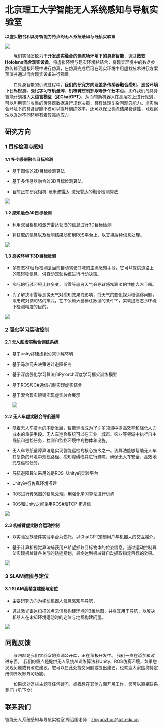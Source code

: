 # 北京理工大学智能无人系统感知与导航实验室

**以虚实融合和具身智能为特点的无人系统感知与导航实验室**

![](imagLab/0框架图.jpg)

&emsp;&emsp;我们实验室致力于**开发虚实融合的训练场环境下的具身智能**，通过**微软Hololens混合现实设备**，将虚拟环境与现实环境相结合，将现实环境中的数据参数传输至虚拟环境中进行仿真，在仿真完成后可在现实环境中用虚拟技术进行方案预演并通过混合现实设备进行观察。

&emsp;&emsp;在具身智能的训练过程中，**我们的研究方向涵盖多传感器融合感知、恶劣环境下目标检测、强化学习导航避障、机械臂控制抓取等多个技术点**。此外我们的具身智能计划接入**大语言模型（如ChatGPT）**，从而辅助机器人在高层次上进行规划，可以利用实时收集的传感器数据进行规划决策，具有处理复杂问题的能力。虚实融合环境下的具身智能不仅可以提升训练效率，还可以保证训练结果稳健性，可观察性以及对不同环境有着较高适应力。

## 研究方向

### 1 目标检测与感知

#### 1.1 多传感器融合目标检测

- 基于图像的2D目标检测算法 


- 基于多传感器融合的3D目标检测算法。 


- 目前正在研究相机-毫米波雷达-激光雷达的融合检测算法


![](imagLab/2多传感器融合.jpg)

#### 1.2 感知融合3D目标检测

- 利用双目相机和激光雷达获取的信息进行3D目标检测

- 将获取的信息以及检测结果发布到ROS平台上，以支持后续信息处理。

![](imagLab/3.3D目标检测.jpg)

#### 1.3 恶劣环境下3D目标检测

- 多模态3D目标检测是当前自动驾驶领域的主流感知手段，它可以提供道路上的障碍物信息，供自动驾驶系统进行行动决策。

- 实际的行驶环境比较多变，雨雪等恶劣天气会导致感知算法的性能大大下降。
- 为了解决雨雪等恶劣天气对感知效果的影响，将天气的变化视为域偏移问题，采用域对抗网络的形式，在不依赖大量标注数据的条件下，实现提高恶劣环境下检测精度的目的。

![](imagLab/1融合3D目标检测.jpg)

### 2 强化学习运动控制

#### 2.1 无人船虚实融合训练系统

+ 基于unity搭建虚拟仿真训练环境

+ 基于马尔可夫决策设计避障任务

+ 基于深度强化学习算法和Pytorch深度学习框架训练模型

+ 基于ROS和C#通信机制实现虚实结合

+ 基于混合现实眼镜实现虚实融合展示

  ![](imagLab/4无人船.PNG)

#### 2.2 无人车虚实融合导航避障

- 随着无人车技术的不断发展，智能巡检成为了许多领域中提高效率和降低人力成本的重要手段。无人车巡检系统可以在工业、城市、农业等领域中执行自主导航和巡检任务，检测和监控环境中的物体和设施。


- 无人车导航避障算法是实现智能巡检的核心技术之一。该算法能够帮助无人车在复杂的环境中规划路径、感知障碍物并进行避障，确保无人车安全、高效地完成巡检任务。
- 导航避障算法采用的是ROS+Unity的实验平台
- Unity进行仿真环境搭建
- ROS进行传感器的信息处理，用强化学习算法进行训练
- ROS和Unity之间采用ROS#和TCP-IP通信

![](imagLab/5电力巡检.png)

#### 2.3 机械臂虚实融合运动控制
- 以实验室软硬件实验平台为依托，以ChatGPT定制用户与机器人的交互媒介。

- 基于计算机视觉算法捕获用户希望抓取目标物体的位姿信息，通过运动控制算法实现机械臂各关节的轨迹规划，最终达到机械臂自动抓取指定目标的效果。

![](imagLab/6机械臂.jpg)

### 3 SLAM建图与定位

#### 3.1 SLAM高精度建图与定位

- 主要研究方向为移动机器人信息感知与导航，

- 通过激光雷达扫描的点云信息构建环境的3维地图，并将其用于导航，以解决机器人在未知环境运动时的定位与地图构建问题。

![](imagLab/7SLAM建图.jpg)

##  问题反馈

&emsp;&emsp;该网站是我们实验室的资源公开库，正在积极开发中。 我们一直在添加和改进东西。 我们的重点是提供无人系统AI训练算法和Unity、ROS仿真环境，如果您发现问题或有改进建议，您可以在此处提交问题或提出建议，也欢迎大家围绕特定用例开发额外的功能。

&emsp;&emsp;如果您对这些主题有任何疑问，或者想在其他方面开展工作，您可以直接联系我们（见下文）

## 联系我们

智能无人系统感知与导航实验室
周治国老师：zhiguozhou@bit.edu.cn
